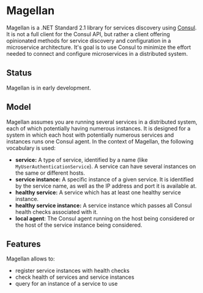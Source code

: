# Magellan

Magellan is a .NET Standard 2.1 library for services discovery using [Consul](https://www.consul.io/). It is not a full client for the Consul API, but rather a client offering opinionated methods for service discovery and configuration in a microservice architecture. It's goal is to use Consul to minimize the effort needed to connect and configure microservices in a distributed system.

## Status

Magellan is in early development.

## Model

Magellan assumes you are running several services in a distributed system, each of which potentially having numerous instances. It is designed for a system in which each host with potentially numerous services and instances runs one Consul agent. In the context of Magellan, the following vocabulary is used:

- **service:** A type of service, identified by a name (like `MyUserAuthenticationService`). A service can have several instances on the same or different hosts.
- **service instance:** A specific instance of a given service. It is identified by the service name, as well as the IP address and port it is available at.
- **healthy service:** A service which has at least one healthy service instance.
- **healthy service instance:** A service instance which passes all Consul health checks associated with it.
- **local agent**: The Consul agent running on the host being considered or the host of the service instance being considered.

## Features

Magellan allows to:

- register service instances with health checks
- check health of services and service instances
- query for an instance of a service to use
